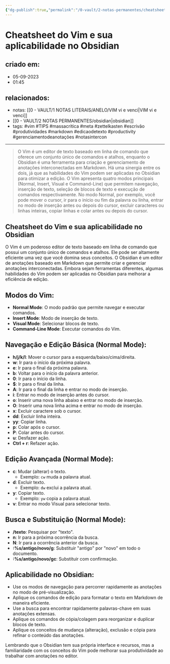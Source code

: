 ```yaml
---
{"dg-publish":true,"permalink":"/0-vault/2-notas-permanentes/cheatsheet-do-vim-e-sua-aplicabilidade-no-obsidian/","tags":["permanente","vim","TIPS","massacritica","meta","zettelkasten","escrivão","produtividades","markdown","edicaodetexto","productivity","gerenciamentodeanotações","notasintercon"],"dgHomeLink":true,"dgShowLocalGraph":true,"dgShowFileTree":true,"dgEnableSearch":true}
---
```


# Cheatsheet do Vim e sua aplicabilidade no Obsidian

## criado em: 
- 05-09-2023
- 01:45
## relacionados:
- notas: [[0 - VAULT/1 NOTAS LITERAIS/ANELO/VIM vi e venci\|VIM vi e venci]]
- [[0 - VAULT/2 NOTAS PERMANENTES/obsidian\|obsidian]]
- tags: #vim #TIPS #massacritica #meta #zettelkasten #escrivão #produtividades #markdown #edicaodetexto #productivity #gerenciamentodeanotações #notasintercon

---

>O Vim é um editor de texto baseado em linha de comando que oferece um conjunto único de comandos e atalhos, enquanto o Obsidian é uma ferramenta para criação e gerenciamento de anotações interconectadas em Markdown. Há uma sinergia entre os dois, já que as habilidades do Vim podem ser aplicadas no Obsidian para otimizar a edição. O Vim apresenta quatro modos principais (Normal, Insert, Visual e Command-Line) que permitem navegação, inserção de texto, seleção de blocos de texto e execução de comandos respectivamente. No modo Normal, por exemplo, você pode mover o cursor, ir para o início ou fim da palavra ou linha, entrar no modo de inserção antes ou depois do cursor, excluir caracteres ou linhas inteiras, copiar linhas e colar antes ou depois do cursor. 

## Cheatsheet do Vim e sua aplicabilidade no Obsidian

O Vim é um poderoso editor de texto baseado em linha de comando que possui um conjunto único de comandos e atalhos. Ele pode ser altamente eficiente uma vez que você domina seus conceitos. O Obsidian é um editor de anotações baseado em Markdown que permite criar e gerenciar anotações interconectadas. Embora sejam ferramentas diferentes, algumas habilidades do Vim podem ser aplicadas no Obsidian para melhorar a eficiência de edição.

## Modos do Vim:
- **Normal Mode**: O modo padrão que permite navegar e executar comandos.
- **Insert Mode**: Modo de inserção de texto.
- **Visual Mode**: Selecionar blocos de texto.
- **Command-Line Mode**: Executar comandos do Vim.

## Navegação e Edição Básica (Normal Mode):
- **h/j/k/l**: Mover o cursor para a esquerda/baixo/cima/direita.
- **w**: Ir para o início da próxima palavra.
- **e**: Ir para o final da próxima palavra.
- **b**: Voltar para o início da palavra anterior.
- **0**: Ir para o início da linha.
- **$**: Ir para o final da linha.
- **A**: Ir para o final da linha e entrar no modo de inserção.
- **i**: Entrar no modo de inserção antes do cursor.
- **o**: Inserir uma nova linha abaixo e entrar no modo de inserção.
- **O**: Inserir uma nova linha acima e entrar no modo de inserção.
- **x**: Excluir caractere sob o cursor.
- **dd**: Excluir linha inteira.
- **yy**: Copiar linha.
- **p**: Colar após o cursor.
- **P**: Colar antes do cursor.
- **u**: Desfazer ação.
- **Ctrl + r**: Refazer ação.

## Edição Avançada (Normal Mode):
- **c**: Mudar (alterar) o texto.
  - Exemplo: `cw` muda a palavra atual.
- **d**: Excluir texto.
  - Exemplo: `dw` exclui a palavra atual.
- **y**: Copiar texto.
  - Exemplo: `yw` copia a palavra atual.
- **v**: Entrar no modo Visual para selecionar texto.

## Busca e Substituição (Normal Mode):
- **/texto**: Pesquisar por "texto".
- **n**: Ir para a próxima ocorrência da busca.
- **N**: Ir para a ocorrência anterior da busca.
- **:%s/antigo/novo/g**: Substituir "antigo" por "novo" em todo o documento.
- **:%s/antigo/novo/gc**: Substituir com confirmação.

## Aplicabilidade no Obsidian:
- Use os modos de navegação para percorrer rapidamente as anotações no modo de pré-visualização.
- Aplique os comandos de edição para formatar o texto em Markdown de maneira eficiente.
- Use a busca para encontrar rapidamente palavras-chave em suas anotações extensas.
- Aplique os comandos de cópia/colagem para reorganizar e duplicar blocos de texto.
- Aplique os conceitos de mudança (alteração), exclusão e cópia para refinar o conteúdo das anotações.

Lembrando que o Obsidian tem sua própria interface e recursos, mas a familiaridade com os conceitos do Vim pode melhorar sua produtividade ao trabalhar com anotações no editor.
